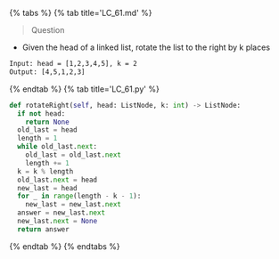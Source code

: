 {% tabs %}
{% tab title='LC_61.md' %}

> Question

* Given the head of a linked list, rotate the list to the right by k places

```txt
Input: head = [1,2,3,4,5], k = 2
Output: [4,5,1,2,3]
```

{% endtab %}
{% tab title='LC_61.py' %}

```py
def rotateRight(self, head: ListNode, k: int) -> ListNode:
  if not head:
    return None
  old_last = head
  length = 1
  while old_last.next:
    old_last = old_last.next
    length += 1
  k = k % length
  old_last.next = head
  new_last = head
  for _ in range(length - k - 1):
    new_last = new_last.next
  answer = new_last.next
  new_last.next = None
  return answer
```

{% endtab %}
{% endtabs %}
